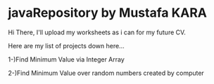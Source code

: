 # javaRepository by Mustafa KARA
Hi There, I'll upload my worksheets as i can for my future CV.

Here are my list of projects down here...

1-)Find Minimum Value via Integer Array



2-)Find Minimum Value over random numbers created by computer
